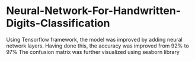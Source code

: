 # Neural-Network-For-Handwritten-Digits-Classification
Using Tensorflow framework, the model was improved by adding neural network layers.
Having done this, the accuracy was improved from 92% to 97%
The confusion matrix was further visualized using seaborn library
